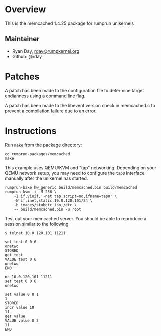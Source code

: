 Overview
========

This is the memcached 1.4.25 package for rumprun unikernels

Maintainer
----------

* Ryan Day, rday@rumpkernel.org
* Github: @rday


Patches
=======

A patch has been made to the configuration file to determine target endianness 
using a command line flag.

A patch has been made to the libevent version check in memcached.c to prevent
a compilation failure due to an error.

Instructions
============

Run `make` from the package directory:

```
cd rumprun-packages/memcached
make
```

This example uses QEMU/KVM and "tap" networking. Depending on your QEMU network
setup, you may need to configure the `tap0` interface manually after the
unikernel has started.

````
rumprun-bake hw_generic build/memcached.bin build/memcached
rumprun kvm -i -M 256 \
    -I if,vioif,'-net tap,script=no,ifname=tap0' \
    -W if,inet,static,10.0.120.101/24 \
    -b images/stubetc.iso,/etc \
    -- build/memcached.bin -u root
````

Test out your memcached server. You should be able to reproduce
a session similar to the following

```
$ telnet 10.0.120.101 11211

set test 0 0 6
onetwo
STORED
get test
VALUE test 0 6
onetwo
END

nc 10.0.120.101 11211
set test 0 0 6
onetwo

set value 0 0 1
1
STORED
incr value 10
11
get value
VALUE value 0 2
11
END
```
